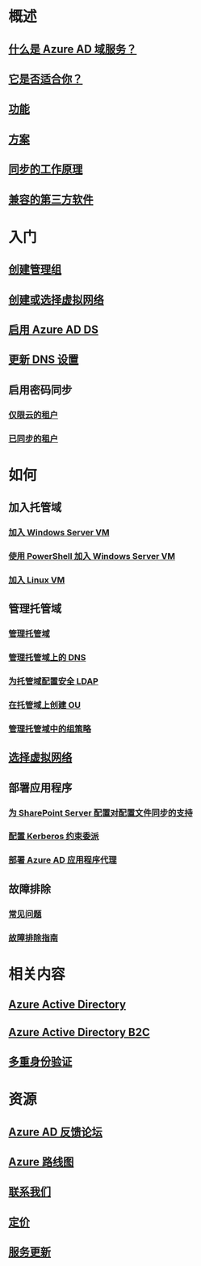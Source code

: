 

# 概述


## [什么是 Azure AD 域服务？](active-directory-ds-overview.md)


## [它是否适合你？](active-directory-ds-comparison.md)


## [功能](active-directory-ds-features.md)


## [方案](active-directory-ds-scenarios.md)


## [同步的工作原理](active-directory-ds-synchronization.md)


## [兼容的第三方软件](active-directory-ds-compatible-software.md)



# 入门


## [创建管理组](active-directory-ds-getting-started-create-group.md)


## [创建或选择虚拟网络](active-directory-ds-getting-started-vnet.md)


## [启用 Azure AD DS](active-directory-ds-getting-started-enableaadds.md)


## [更新 DNS 设置](active-directory-ds-getting-started-update-dns.md)


## 启用密码同步


### [仅限云的租户](active-directory-ds-getting-started-password-sync.md)


### [已同步的租户](active-directory-ds-getting-started-password-sync-synced-tenant.md)



# 如何


## 加入托管域


### [加入 Windows Server VM](active-directory-ds-admin-guide-join-windows-vm.md)


### [使用 PowerShell 加入 Windows Server VM](active-directory-ds-admin-guide-join-windows-vm-classic-powershell.md)


### [加入 Linux VM](active-directory-ds-admin-guide-join-rhel-linux-vm.md)


## 管理托管域


### [管理托管域](active-directory-ds-admin-guide-administer-domain.md)


### [管理托管域上的 DNS](active-directory-ds-admin-guide-administer-dns.md)


### [为托管域配置安全 LDAP](active-directory-ds-admin-guide-configure-secure-ldap.md)


### [在托管域上创建 OU](active-directory-ds-admin-guide-create-ou.md)


### [管理托管域中的组策略](active-directory-ds-admin-guide-administer-group-policy.md)


## [选择虚拟网络](active-directory-ds-networking.md)


## 部署应用程序


### [为 SharePoint Server 配置对配置文件同步的支持](active-directory-ds-enable-sharepoint-profile-sync.md)


### [配置 Kerberos 约束委派](active-directory-ds-enable-kcd.md)


### [部署 Azure AD 应用程序代理](active-directory-ds-deploy-azure-app-proxy.md)


## 故障排除


### [常见问题](active-directory-ds-faqs.md)


### [故障排除指南](active-directory-ds-troubleshooting.md)



# 相关内容


## [Azure Active Directory](../active-directory/active-directory-whatis.md)


## [Azure Active Directory B2C](../active-directory-b2c/active-directory-b2c-overview.md)


## [多重身份验证](../multi-factor-authentication/multi-factor-authentication.md)



# 资源


## [Azure AD 反馈论坛](https://feedback.azure.com/forums/169401-azure-active-directory)


## [Azure 路线图](https://azure.microsoft.com/roadmap/)


## [联系我们](active-directory-ds-contact-us.md)


## [定价](https://azure.microsoft.com/pricing/details/active-directory-ds/)


## [服务更新](https://azure.microsoft.com/updates/?product=active-directory-ds)
